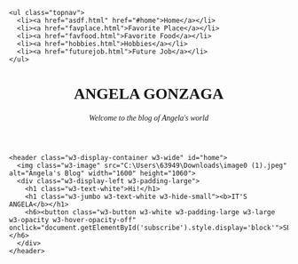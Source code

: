 <!DOCTYPE html>
  <html>
  <head>
  <meta name="viewport" content="width=device-width, initial-scale=1.0">
  <style>
  body {margin: 0;}
  
  ul.topnav {
    list-style-type: none;
    margin: 0;
    padding: 0;
    overflow: hidden;
    background-color: #333;
  }
  
  ul.topnav li {float: left;}
  
  ul.topnav li a {
    display: block;
    color: white;
    text-align: center;
    padding: 14px 16px;
    text-decoration: none;
  }
  
  ul.topnav li a:hover:not(.active) {background-color: #111;}
  
  ul.topnav li a.active {background-color: #04AA6D;}
  
  ul.topnav li.right {float: right;}
  
  @media screen and (max-width: 600px) {
    ul.topnav li.right, 
    ul.topnav li {float: none;}
  }
  </style>
  </head>
  <body>
  
    <ul class="topnav">
      <li><a href="asdf.html" href="#home">Home</a></li>
      <li><a href="favplace.html">Favorite Place</a></li>
      <li><a href="favfood.html">Favorite Food</a></li>
      <li><a href="hobbies.html">Hobbies</a></li>
      <li><a href="futurejob.html">Future Job</a></li>
    </ul>
  
<title>Home</title>
<meta charset="UTF-8">
<meta name="viewport" content="width=device-width, initial-scale=1">
<link rel="stylesheet" href="https://www.w3schools.com/w3css/4/w3.css">
<link rel="stylesheet" href="https://fonts.googleapis.com/css?family=Oswald">
<link rel="stylesheet" href="https://fonts.googleapis.com/css?family=Open Sans">
<link rel="stylesheet" href="https://cdnjs.cloudflare.com/ajax/libs/font-awesome/4.7.0/css/font-awesome.min.css">
<style>
h1,h2,h3,h4,h5,h6 {font-family: "Oswald"}
body {font-family: "Open Sans"}
</style>
</head>
<body class="w3-light-grey">

  <div class="w3-bar w3-black w3-hide-small">
    <a href="https://www.facebook.com/angela.gonzaga17" class="w3-bar-item w3-button"><i class="fa fa-facebook-official"></i></a>
    <a href=https://www.instagram.com/angelagnzga/" class="w3-bar-item w3-button"><i class="fa fa-instagram"></i></a>
  </div>

  <div class="w3-content" style="max-width:1600px">
    <header class="w3-container w3-center w3-padding-48 w3-white">
      <h1 class="w3-xxxlarge"><b>ANGELA GONZAGA</b></h1>
      <h6>Welcome to the blog of <span class="w3-tag">Angela's world</span></h6>
    </header>

    <header class="w3-display-container w3-wide" id="home">
      <img class="w3-image" src="C:\Users\63949\Downloads\image0 (1).jpeg" alt="Angela's Blog" width="1600" height="1060">
      <div class="w3-display-left w3-padding-large">
        <h1 class="w3-text-white">Hi!</h1>
        <h1 class="w3-jumbo w3-text-white w3-hide-small"><b>IT'S ANGELA</b></h1>
        <h6><button class="w3-button w3-white w3-padding-large w3-large w3-opacity w3-hover-opacity-off" onclick="document.getElementById('subscribe').style.display='block'">SUBSCRIBE</button></h6>
      </div>
    </header>


  </div>
